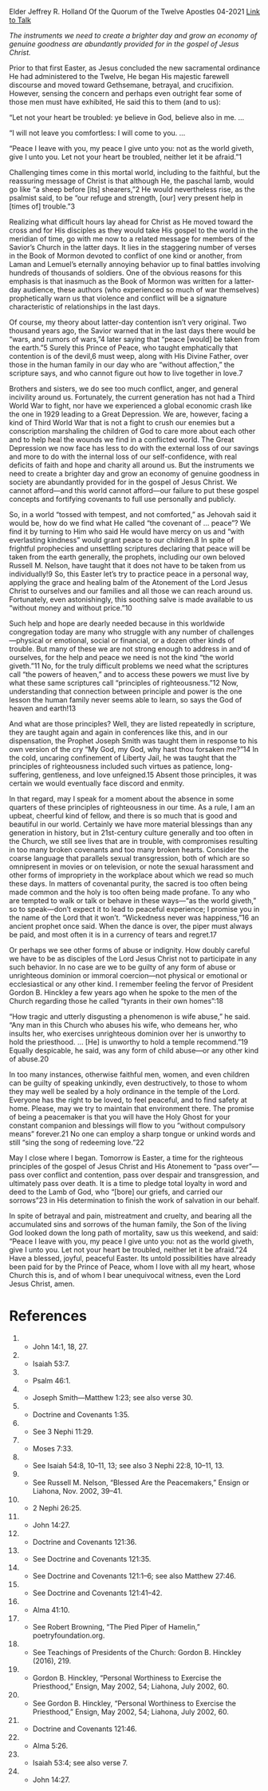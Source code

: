 Elder Jeffrey R. Holland
Of the Quorum of the Twelve Apostles
04-2021
[Link to Talk](https://www.churchofjesuschrist.org/study/general-conference/2021/04/23holland?lang=eng)

_The instruments we need to create a brighter day and grow an economy of genuine goodness are abundantly provided for in the gospel of Jesus Christ._

Prior to that first Easter, as Jesus concluded the new sacramental ordinance He had administered to the Twelve, He began His majestic farewell discourse and moved toward Gethsemane, betrayal, and crucifixion. However, sensing the concern and perhaps even outright fear some of those men must have exhibited, He said this to them (and to us):

“Let not your heart be troubled: ye believe in God, believe also in me. … 

“I will not leave you comfortless: I will come to you. … 

“Peace I leave with you, my peace I give unto you: not as the world giveth, give I unto you. Let not your heart be troubled, neither let it be afraid.”1

Challenging times come in this mortal world, including to the faithful, but the reassuring message of Christ is that although He, the paschal lamb, would go like “a sheep before [its] shearers,”2 He would nevertheless rise, as the psalmist said, to be “our refuge and strength, [our] very present help in [times of] trouble.”3

Realizing what difficult hours lay ahead for Christ as He moved toward the cross and for His disciples as they would take His gospel to the world in the meridian of time, go with me now to a related message for members of the Savior’s Church in the latter days. It lies in the staggering number of verses in the Book of Mormon devoted to conflict of one kind or another, from Laman and Lemuel’s eternally annoying behavior up to final battles involving hundreds of thousands of soldiers. One of the obvious reasons for this emphasis is that inasmuch as the Book of Mormon was written for a latter-day audience, these authors (who experienced so much of war themselves) prophetically warn us that violence and conflict will be a signature characteristic of relationships in the last days.

Of course, my theory about latter-day contention isn’t very original. Two thousand years ago, the Savior warned that in the last days there would be “wars, and rumors of wars,”4 later saying that “peace [would] be taken from the earth.”5 Surely this Prince of Peace, who taught emphatically that contention is of the devil,6 must weep, along with His Divine Father, over those in the human family in our day who are “without affection,” the scripture says, and who cannot figure out how to live together in love.7

Brothers and sisters, we do see too much conflict, anger, and general incivility around us. Fortunately, the current generation has not had a Third World War to fight, nor have we experienced a global economic crash like the one in 1929 leading to a Great Depression. We are, however, facing a kind of Third World War that is not a fight to crush our enemies but a conscription marshaling the children of God to care more about each other and to help heal the wounds we find in a conflicted world. The Great Depression we now face has less to do with the external loss of our savings and more to do with the internal loss of our self-confidence, with real deficits of faith and hope and charity all around us. But the instruments we need to create a brighter day and grow an economy of genuine goodness in society are abundantly provided for in the gospel of Jesus Christ. We cannot afford—and this world cannot afford—our failure to put these gospel concepts and fortifying covenants to full use personally and publicly.

So, in a world “tossed with tempest, and not comforted,” as Jehovah said it would be, how do we find what He called “the covenant of … peace”? We find it by turning to Him who said He would have mercy on us and “with everlasting kindness” would grant peace to our children.8 In spite of frightful prophecies and unsettling scriptures declaring that peace will be taken from the earth generally, the prophets, including our own beloved Russell M. Nelson, have taught that it does not have to be taken from us individually!9 So, this Easter let’s try to practice peace in a personal way, applying the grace and healing balm of the Atonement of the Lord Jesus Christ to ourselves and our families and all those we can reach around us. Fortunately, even astonishingly, this soothing salve is made available to us “without money and without price.”10

Such help and hope are dearly needed because in this worldwide congregation today are many who struggle with any number of challenges—physical or emotional, social or financial, or a dozen other kinds of trouble. But many of these we are not strong enough to address in and of ourselves, for the help and peace we need is not the kind “the world giveth.”11 No, for the truly difficult problems we need what the scriptures call “the powers of heaven,” and to access these powers we must live by what these same scriptures call “principles of righteousness.”12 Now, understanding that connection between principle and power is the one lesson the human family never seems able to learn, so says the God of heaven and earth!13

And what are those principles? Well, they are listed repeatedly in scripture, they are taught again and again in conferences like this, and in our dispensation, the Prophet Joseph Smith was taught them in response to his own version of the cry “My God, my God, why hast thou forsaken me?”14 In the cold, uncaring confinement of Liberty Jail, he was taught that the principles of righteousness included such virtues as patience, long-suffering, gentleness, and love unfeigned.15 Absent those principles, it was certain we would eventually face discord and enmity.

In that regard, may I speak for a moment about the absence in some quarters of these principles of righteousness in our time. As a rule, I am an upbeat, cheerful kind of fellow, and there is so much that is good and beautiful in our world. Certainly we have more material blessings than any generation in history, but in 21st-century culture generally and too often in the Church, we still see lives that are in trouble, with compromises resulting in too many broken covenants and too many broken hearts. Consider the coarse language that parallels sexual transgression, both of which are so omnipresent in movies or on television, or note the sexual harassment and other forms of impropriety in the workplace about which we read so much these days. In matters of covenantal purity, the sacred is too often being made common and the holy is too often being made profane. To any who are tempted to walk or talk or behave in these ways—“as the world giveth,” so to speak—don’t expect it to lead to peaceful experience; I promise you in the name of the Lord that it won’t. “Wickedness never was happiness,”16 an ancient prophet once said. When the dance is over, the piper must always be paid, and most often it is in a currency of tears and regret.17

Or perhaps we see other forms of abuse or indignity. How doubly careful we have to be as disciples of the Lord Jesus Christ not to participate in any such behavior. In no case are we to be guilty of any form of abuse or unrighteous dominion or immoral coercion—not physical or emotional or ecclesiastical or any other kind. I remember feeling the fervor of President Gordon B. Hinckley a few years ago when he spoke to the men of the Church regarding those he called “tyrants in their own homes”:18

“How tragic and utterly disgusting a phenomenon is wife abuse,” he said. “Any man in this Church who abuses his wife, who demeans her, who insults her, who exercises unrighteous dominion over her is unworthy to hold the priesthood. … [He] is unworthy to hold a temple recommend.”19 Equally despicable, he said, was any form of child abuse—or any other kind of abuse.20

In too many instances, otherwise faithful men, women, and even children can be guilty of speaking unkindly, even destructively, to those to whom they may well be sealed by a holy ordinance in the temple of the Lord. Everyone has the right to be loved, to feel peaceful, and to find safety at home. Please, may we try to maintain that environment there. The promise of being a peacemaker is that you will have the Holy Ghost for your constant companion and blessings will flow to you “without compulsory means” forever.21 No one can employ a sharp tongue or unkind words and still “sing the song of redeeming love.”22

May I close where I began. Tomorrow is Easter, a time for the righteous principles of the gospel of Jesus Christ and His Atonement to “pass over”—pass over conflict and contention, pass over despair and transgression, and ultimately pass over death. It is a time to pledge total loyalty in word and deed to the Lamb of God, who “[bore] our griefs, and carried our sorrows”23 in His determination to finish the work of salvation in our behalf.



In spite of betrayal and pain, mistreatment and cruelty, and bearing all the accumulated sins and sorrows of the human family, the Son of the living God looked down the long path of mortality, saw us this weekend, and said: “Peace I leave with you, my peace I give unto you: not as the world giveth, give I unto you. Let not your heart be troubled, neither let it be afraid.”24 Have a blessed, joyful, peaceful Easter. Its untold possibilities have already been paid for by the Prince of Peace, whom I love with all my heart, whose Church this is, and of whom I bear unequivocal witness, even the Lord Jesus Christ, amen.

# References
1. - John 14:1, 18, 27.
2. - Isaiah 53:7.
3. - Psalm 46:1.
4. - Joseph Smith—Matthew 1:23; see also verse 30.
5. - Doctrine and Covenants 1:35.
6. - See 3 Nephi 11:29.
7. - Moses 7:33.
8. - See Isaiah 54:8, 10–11, 13; see also 3 Nephi 22:8, 10–11, 13.
9. - See Russell M. Nelson, “Blessed Are the Peacemakers,” Ensign or Liahona, Nov. 2002, 39–41.
10. - 2 Nephi 26:25.
11. - John 14:27.
12. - Doctrine and Covenants 121:36.
13. - See Doctrine and Covenants 121:35.
14. - See Doctrine and Covenants 121:1–6; see also Matthew 27:46.
15. - See Doctrine and Covenants 121:41–42.
16. - Alma 41:10.
17. - See Robert Browning, “The Pied Piper of Hamelin,” poetryfoundation.org.
18. - See Teachings of Presidents of the Church: Gordon B. Hinckley (2016), 219.
19. - Gordon B. Hinckley, “Personal Worthiness to Exercise the Priesthood,” Ensign, May 2002, 54; Liahona, July 2002, 60.
20. - See Gordon B. Hinckley, “Personal Worthiness to Exercise the Priesthood,” Ensign, May 2002, 54; Liahona, July 2002, 60.
21. - Doctrine and Covenants 121:46.
22. - Alma 5:26.
23. - Isaiah 53:4; see also verse 7.
24. - John 14:27.